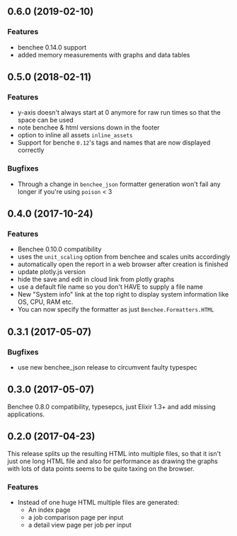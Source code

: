 ## 0.6.0 (2019-02-10)

### Features

* benchee 0.14.0 support
* added memory measurements with graphs and data tables

## 0.5.0 (2018-02-11)

### Features

* y-axis doesn't always start at 0 anymore for raw run times so that the space can be used
* note benchee & html versions down in the footer
* option to inline all assets `inline_assets`
* Support for benche `0.12`'s tags and names that are now displayed correctly

### Bugfixes

* Through a change in `benchee_json` formatter generation won't fail any longer if you're using `poison` < 3

## 0.4.0 (2017-10-24)

### Features

* Benchee 0.10.0 compatibility
* uses the `unit_scaling` option from benchee and scales units accordingly
* automatically open the report in a web browser after creation is finished
* update plotly.js version
* hide the save and edit in cloud link from plotly graphs
* use a default file name so you don't HAVE to supply a file name
* New "System info" link at the top right to display system information like OS, CPU, RAM etc.
* You can now specify the formatter as just `Benchee.Formatters.HTML`

## 0.3.1 (2017-05-07)

### Bugfixes

* use new benchee_json release to circumvent faulty typespec

## 0.3.0 (2017-05-07)

Benchee 0.8.0 compatibility, typesepcs, just Elixir 1.3+ and add missing applications.

## 0.2.0 (2017-04-23)

This release splits up the resulting HTML into multiple files, so that it isn't just one long HTML file and also for performance as drawing the graphs with lots of data points seems to be quite taxing on the browser.

### Features

* Instead of one huge HTML multiple files are generated:
  * An index page
  * a job comparison page per input
  * a detail view page per job per input
